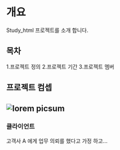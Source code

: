 # 개요
Study_html 프로젝트를 소개 합니다.

## 목차
1.프로젝트 정의
2.프로젝트 기간
3.프로젝트 멤버

## 프로젝트 컴셉
![lorem picsum](https://picsum.photos/200/300)
---
### 클라이언트
고객사 A 에게 업무 의뢰를 했다고 가정 하고...
